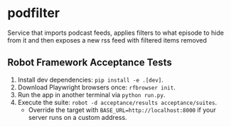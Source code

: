 # podfilter
Service that imports podcast feeds, applies filters to what episode to hide from it and then exposes a new rss feed with filtered items removed

## Robot Framework Acceptance Tests
1. Install dev dependencies: `pip install -e .[dev]`.
2. Download Playwright browsers once: `rfbrowser init`.
3. Run the app in another terminal via `python run.py`.
4. Execute the suite: `robot -d acceptance/results acceptance/suites`.
   - Override the target with `BASE_URL=http://localhost:8000` if your server runs on a custom address.
